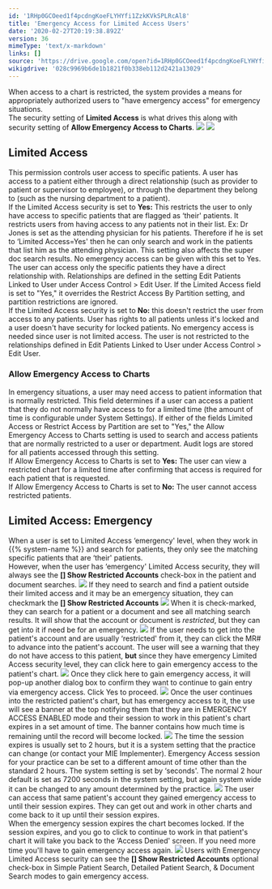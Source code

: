 ```yaml
---
id: '1RHp0GCOeed1f4pcdngKoeFLYHYfi1ZzkKVkSPLRcAl8'
title: 'Emergency Access for Limited Access Users'
date: '2020-02-27T20:19:38.892Z'
version: 36
mimeType: 'text/x-markdown'
links: []
source: 'https://drive.google.com/open?id=1RHp0GCOeed1f4pcdngKoeFLYHYfi1ZzkKVkSPLRcAl8'
wikigdrive: '028c9969b6de1b1821f0b338eb112d2421a13029'
---
```

When access to a chart is restricted, the system provides a means for appropriately authorized users to "have emergency access" for emergency situations.  
The security setting of **Limited Access** is what drives this along with security setting of **Allow Emergency Access to Charts**.
![](../emergency-access-for-limited-access-users.assets/9f08cfcac89d6def5ecc7db2523a8eda.png)
![](../emergency-access-for-limited-access-users.assets/c592f09d902eac546a570a47d1bb673a.png)

## Limited Access

This permission controls user access to specific patients. A user has access to a patient either through a direct relationship (such as provider to patient or supervisor to employee), or through the department they belong to (such as the nursing department to a patient).  
If the Limited Access security is set to **Yes:** This restricts the user to only have access to specific patients that are flagged as ‘their' patients. It restricts users from having access to any patients not in their list. Ex: Dr Jones is set as the attending physician for his patients. Therefore if he is set to ‘Limited Access=Yes' then he can only search and work in the patients that list him as the attending physician. This setting also affects the super doc search results. No emergency access can be given with this set to Yes. The user can access only the specific patients they have a direct relationship with. Relationships are defined in the setting Edit Patients Linked to User under Access Control > Edit User. If the Limited Access field is set to "Yes," it overrides the Restrict Access By Partition setting, and partition restrictions are ignored.  
If the Limited Access security is set to **No:** this doesn't restrict the user from access to any patients. User has rights to all patients unless it's locked and a user doesn't have security for locked patients. No emergency access is needed since user is not limited access. The user is not restricted to the relationships defined in Edit Patients Linked to User under Access Control > Edit User.

### Allow Emergency Access to Charts

In emergency situations, a user may need access to patient information that is normally restricted. This field determines if a user can access a patient that they do not normally have access to for a limited time (the amount of time is configurable under System Settings). If either of the fields Limited Access or Restrict Access by Partition are set to "Yes," the Allow Emergency Access to Charts setting is used to search and access patients that are normally restricted to a user or department. Audit logs are stored for all patients accessed through this setting.  
If Allow Emergency Access to Charts is set to **Yes:** The user can view a restricted chart for a limited time after confirming that access is required for each patient that is requested.  
If Allow Emergency Access to Charts is set to **No:** The user cannot access restricted patients.

## Limited Access: Emergency

When a user is set to Limited Access ‘emergency' level, when they work in {{% system-name %}} and search for patients, they only see the matching specific patients that are ‘their' patients.  
However, when the user has ‘emergency' Limited Access security, they will always see the **[] Show Restricted Accounts** check-box in the patient and document searches.
![](../emergency-access-for-limited-access-users.assets/0f090163d565a97d996e7c89e8114398.png)
If they need to search and find a patient outside their limited access and it may be an emergency situation, they can checkmark the **[] Show Restricted Accounts**
![](../emergency-access-for-limited-access-users.assets/4f0dae734442a57edd166f67bf55127d.png)
When it is check-marked, they can search for a patient or a document and see all matching search results. It will show that the account or document is *restricted*, but they can get into it if need be for an emergency.
![](../emergency-access-for-limited-access-users.assets/73398a7f4f3da1060ade6b607eff63c5.png)
If the user needs to get into the patient's account and are usually ‘restricted' from it, they can click the MR# to advance into the patient's account. The user will see a warning that they do not have access to this patient, **but** since they have emergency Limited Access security level, they can click here to gain emergency access to the patient's chart.
![](../emergency-access-for-limited-access-users.assets/601164c73621c815448324fcde63889e.png)
Once they click here to gain emergency access, it will pop-up another dialog box to confirm they want to continue to gain entry via emergency access. Click Yes to proceed.
![](../emergency-access-for-limited-access-users.assets/65918b58905d489a33a0d552ea9cbb1c.png)
Once the user continues into the restricted patient's chart, but has emergency access to it, the use will see a banner at the top notifying them that they are in EMERGENCY ACCESS ENABLED mode and their session to work in this patient's chart expires in a set amount of time. The banner contains how much time is remaining until the record will become locked.
![](../emergency-access-for-limited-access-users.assets/967168069a77e96ae8009a0236ce8364.png)
The time the session expires is usually set to 2 hours, but it is a system setting that the practice can change (or contact your MIE Implementer). Emergency Access session for your practice can be set to a different amount of time other than the standard 2 hours. The system setting is set by ‘seconds'. The normal 2 hour default is set as 7200 seconds in the system setting, but again system wide it can be changed to any amount determined by the practice.
![](../emergency-access-for-limited-access-users.assets/4b764acc6f815d1b3878b8980e51d14c.png)
The user can access that same patient's account they gained emergency access to until their session expires. They can get out and work in other charts and come back to it up until their session expires.  
When the emergency session expires the chart becomes locked. If the session expires, and you go to click to continue to work in that patient's chart it will take you back to the ‘Access Denied' screen. If you need more time you'll have to gain emergency access again.
![](../emergency-access-for-limited-access-users.assets/601164c73621c815448324fcde63889e.png)
Users with Emergency Limited Access security can see the **[] Show Restricted Accounts** optional check-box in Simple Patient Search, Detailed Patient Search, & Document Search modes to gain emergency access.
